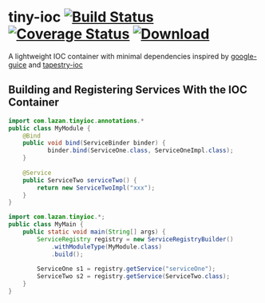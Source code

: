 # tiny-ioc [![Build Status](https://travis-ci.org/uklance/tiny-ioc.svg?branch=master)](https://travis-ci.org/uklance/tiny-ioc) [![Coverage Status](https://coveralls.io/repos/uklance/tiny-ioc/badge.svg?branch=master)](https://coveralls.io/r/uklance/tiny-ioc?branch=master) [![Download](https://api.bintray.com/packages/uklance/maven/tiny-ioc/images/download.svg) ](https://bintray.com/uklance/maven/tiny-ioc/_latestVersion)

A lightweight IOC container with minimal dependencies inspired by [google-guice](https://github.com/google/guice) and [tapestry-ioc](https://tapestry.apache.org/ioc.html) 

## Building and Registering Services With the IOC Container

```java
import com.lazan.tinyioc.annotations.*
public class MyModule {
    @Bind
    public void bind(ServiceBinder binder) {
           binder.bind(ServiceOne.class, ServiceOneImpl.class);
    }
    
    @Service
    public ServiceTwo serviceTwo() {
        return new ServiceTwoImpl("xxx");
    }
}
```

```java
import com.lazan.tinyioc.*;
public class MyMain {
    public static void main(String[] args) {
        ServiceRegistry registry = new ServiceRegistryBuilder()
            .withModuleType(MyModule.class)
            .build();
        
        ServiceOne s1 = registry.getService("serviceOne");
        ServiceTwo s2 = registry.getService(ServiceTwo.class);
    }
}
```

